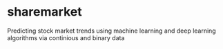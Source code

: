 # sharemarket
Predicting stock market trends using machine learning and deep learning algorithms via continious and binary data 
